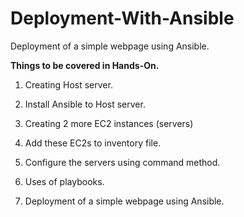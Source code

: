 # Deployment-With-Ansible
Deployment of a simple webpage using Ansible.



<strong>Things to be covered in Hands-On.</strong>

1. Creating Host server.

2. Install Ansible to Host server.

3. Creating 2 more EC2 instances (servers)

4. Add these EC2s to inventory file.

5. Configure the servers using command method.

6. Uses of playbooks.

7. Deployment of a simple webpage using Ansible.
